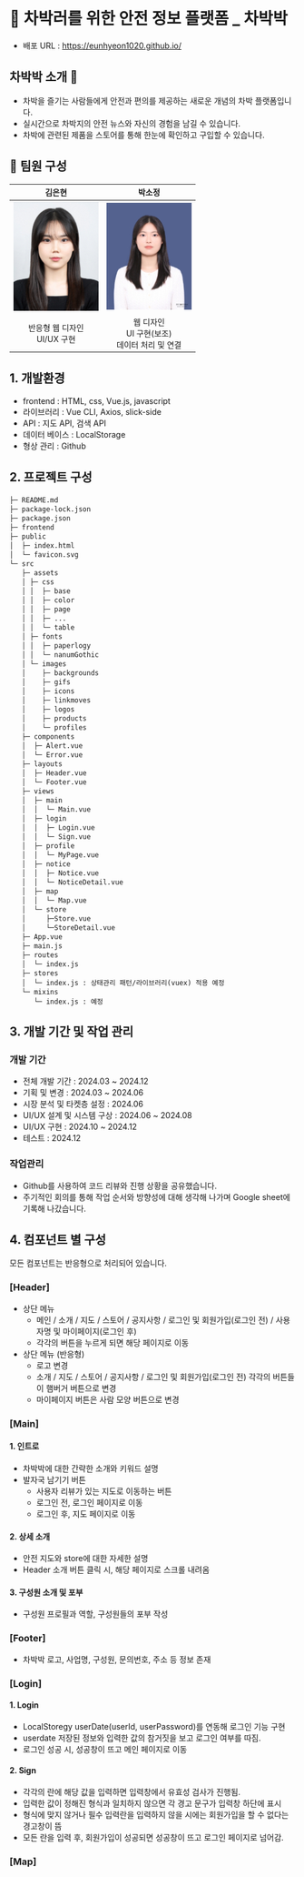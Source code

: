# 🚗 차박러를 위한 안전 정보 플랫폼 _ 차박박 
- 배포 URL : https://eunhyeon1020.github.io/

## 차박박 소개 💨
- 차박을 즐기는 사람들에게 안전과 편의를 제공하는 새로운 개념의 차박 플랫폼입니다. 
- 실시간으로 차박지의 안전 뉴스와 자신의 경험을 남길 수 있습니다. 
- 차박에 관련된 제품을 스토어를 통해 한눈에 확인하고 구입할 수 있습니다. 

## 🙂 팀원 구성
 **김은현** | **박소정** 
:-----:|:------:
![김은현](../frontend/src/assets/images/profiles/150px_keh.jpg) | ![박소정](../frontend/src/assets/images/profiles/150px_psj.jpg) 
반응형 웹 디자인 <br> UI/UX 구현 | 웹 디자인 <br> UI 구현(보조) <br> 데이터 처리 및 연결 

## 1. 개발환경 
- frontend : HTML, css, Vue.js, javascript   
- 라이브러리 : Vue CLI, Axios, slick-side   
- API : 지도 API, 검색 API   
- 데이터 베이스 : LocalStorage   
- 형상 관리 : Github   

## 2. 프로젝트 구성 
```
├─ README.md   
├─ package-lock.json   
├─ package.json   
├─ frontend    
├─ public    
│  ├─ index.html    
│  └─ favicon.svg   
└─ src   
   ├─ assets   
   │ ├─ css   
   │ │  ├─ base   
   │ │  ├─ color   
   │ │  ├─ page   
   │ │  ├─ ...   
   │ │  └─ table   
   │ ├─ fonts   
   │ │  ├─ paperlogy   
   │ │  └─ nanumGothic   
   │ └─ images    
   │    ├─ backgrounds    
   │    ├─ gifs       
   │    ├─ icons   
   │    ├─ linkmoves   
   │    ├─ logos    
   │    ├─ products     
   │    └─ profiles     
   ├─ components      
   │  ├─ Alert.vue       
   │  └─ Error.vue   
   ├─ layouts       
   │  ├─ Header.vue      
   │  └─ Footer.vue      
   ├─ views           
   │  ├─ main  
   │  │  └─ Main.vue         
   │  ├─ login  
   │  │  ├─ Login.vue      
   │  │  └─ Sign.vue     
   │  ├─ profile    
   │  │  └─ MyPage.vue     
   │  ├─ notice       
   │  │  ├─ Notice.vue       
   │  │  └─ NoticeDetail.vue      
   │  ├─ map       
   │  │  └─ Map.vue     
   │  └─ store     
   │     ├─Store.vue   
   │     └─StoreDetail.vue      
   ├─ App.vue   
   ├─ main.js 
   ├─ routes    
   │  └─ index.js   
   ├─ stores   
   │  └─ index.js : 상태관리 패턴/라이브러리(vuex) 적용 예정    
   └─ mixins       
      └─ index.js : 예정    
```
## 3. 개발 기간 및 작업 관리 
### 개발 기간 
- 전체 개발 기간 : 2024.03 ~ 2024.12 
- 기획 및 변경 : 2024.03 ~ 2024.06
- 시장 분석 및 타켓층 설정 : 2024.06
- UI/UX 설계 및 시스템 구상 : 2024.06 ~ 2024.08
- UI/UX 구현 : 2024.10 ~ 2024.12 
- 테스트 :  2024.12

### 작업관리 
- Github를 사용하여 코드 리뷰와 진행 상황을 공유했습니다.
- 주기적인 회의를 통해 작업 순서와 방향성에 대해 생각해 나가며 Google sheet에 기록해 나갔습니다. 

## 4. 컴포넌트 별 구성 
모든 컴포넌트는 반응형으로 처리되어 있습니다. 

### [Header] 
- 상단 메뉴   
  - 메인 / 소개 / 지도 / 스토어 / 공지사항 / 로그인 및 회원가입(로그인 전) / 사용자명 및 마이페이지(로그인 후)      
  - 각각의 버튼을 누르게 되면 해당 페이지로 이동 
- 상단 메뉴 (반응형) 
  - 로고 변경 
  - 소개 / 지도 / 스토어 / 공지사항 / 로그인 및 회원가입(로그인 전) 각각의 버튼들이 햄버거 버튼으로 변경 
  - 마이페이지 버튼은 사람 모양 버튼으로 변경 

### [Main]
#### 1. 인트로 
  - 차박박에 대한 간략한 소개와 키워드 설명 
  - 발자국 남기기 버튼
    - 사용자 리뷰가 있는 지도로 이동하는 버튼 
    - 로그인 전, 로그인 페이지로 이동 
    - 로그인 후, 지도 페이지로 이동 
#### 2. 상세 소개
  - 안전 지도와 store에 대한 자세한 설명 
  - Header 소개 버튼 클릭 시, 해당 페이지로 스크롤 내려옴
#### 3. 구성원 소개 및 포부 
  - 구성원 프로필과 역할, 구성원들의 포부 작성 

### [Footer] 
  - 차박박 로고, 사업명, 구성원, 문의번호, 주소 등 정보 존재 

### [Login]
#### 1. Login 
  - LocalStoregy userDate(userId, userPassword)를 연동해 로그인 기능 구현 
  - userdate 저장된 정보와 입력한 값의 참거짓을 보고 로그인 여부를 따짐. 
  - 로그인 성공 시, 성공창이 뜨고 메인 페이지로 이동
#### 2. Sign
  - 각각의 란에 해당 값을 입력하면 입력창에서 유효성 검사가 진행됨. 
  - 입력한 값이 정해진 형식과 일치하지 않으면 각 경고 문구가 입력창 하단에 표시 
  - 형식에 맞지 않거나 필수 입력란을 입력하지 않을 시에는 회원가입을 할 수 없다는 경고창이 뜸
  - 모든 란을 입력 후, 회원가입이 성공되면 성공창이 뜨고 로그인 페이지로 넘어감. 

### [Map]


 





 